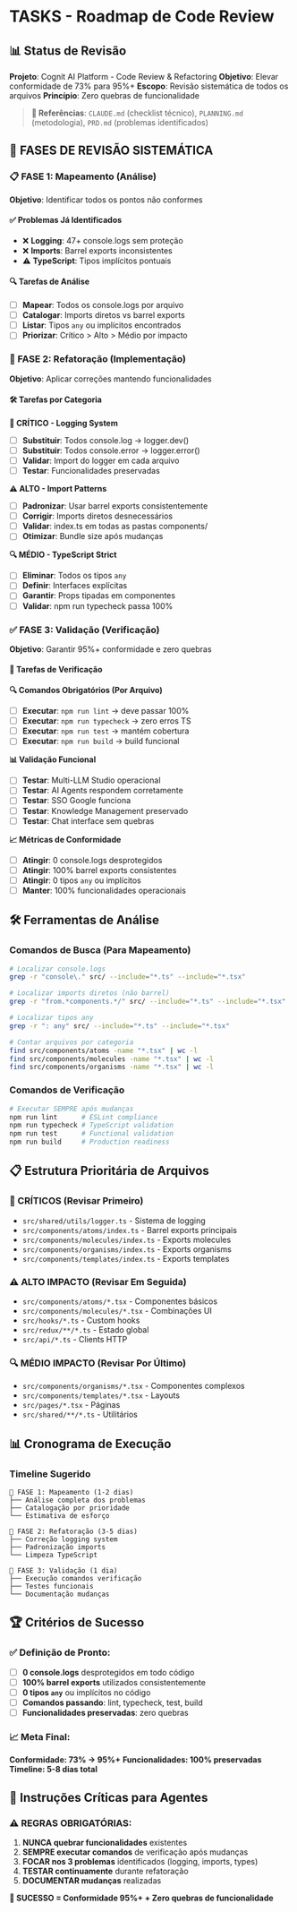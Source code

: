 # TASKS - Roadmap de Code Review

## 📊 Status de Revisão

**Projeto**: Cognit AI Platform - Code Review & Refactoring
**Objetivo**: Elevar conformidade de 73% para 95%+
**Escopo**: Revisão sistemática de todos os arquivos
**Princípio**: Zero quebras de funcionalidade

> **📖 Referências**: `CLAUDE.md` (checklist técnico), `PLANNING.md` (metodologia), `PRD.md` (problemas identificados)

## 🚨 **FASES DE REVISÃO SISTEMÁTICA**

### **📋 FASE 1: Mapeamento (Análise)**
**Objetivo**: Identificar todos os pontos não conformes

#### ✅ **Problemas Já Identificados**
- ❌ **Logging**: 47+ console.logs sem proteção
- ❌ **Imports**: Barrel exports inconsistentes
- ⚠️ **TypeScript**: Tipos implícitos pontuais

#### 🔍 **Tarefas de Análise**
- [ ] **Mapear**: Todos os console.logs por arquivo
- [ ] **Catalogar**: Imports diretos vs barrel exports
- [ ] **Listar**: Tipos `any` ou implícitos encontrados
- [ ] **Priorizar**: Crítico > Alto > Médio por impacto

### **🔧 FASE 2: Refatoração (Implementação)**
**Objetivo**: Aplicar correções mantendo funcionalidades

#### 🛠️ **Tarefas por Categoria**

**🚨 CRÍTICO - Logging System**
- [ ] **Substituir**: Todos console.log → logger.dev()
- [ ] **Substituir**: Todos console.error → logger.error()
- [ ] **Validar**: Import do logger em cada arquivo
- [ ] **Testar**: Funcionalidades preservadas

**⚠️ ALTO - Import Patterns**
- [ ] **Padronizar**: Usar barrel exports consistentemente
- [ ] **Corrigir**: Imports diretos desnecessários
- [ ] **Validar**: index.ts em todas as pastas components/
- [ ] **Otimizar**: Bundle size após mudanças

**🔍 MÉDIO - TypeScript Strict**
- [ ] **Eliminar**: Todos os tipos `any`
- [ ] **Definir**: Interfaces explícitas
- [ ] **Garantir**: Props tipadas em componentes
- [ ] **Validar**: npm run typecheck passa 100%

### **✅ FASE 3: Validação (Verificação)**
**Objetivo**: Garantir 95%+ conformidade e zero quebras

#### 🧪 **Tarefas de Verificação**

**🔍 Comandos Obrigatórios (Por Arquivo)**
- [ ] **Executar**: `npm run lint` → deve passar 100%
- [ ] **Executar**: `npm run typecheck` → zero erros TS
- [ ] **Executar**: `npm run test` → mantém cobertura
- [ ] **Executar**: `npm run build` → build funcional

**📊 Validação Funcional**
- [ ] **Testar**: Multi-LLM Studio operacional
- [ ] **Testar**: AI Agents respondem corretamente
- [ ] **Testar**: SSO Google funciona
- [ ] **Testar**: Knowledge Management preservado
- [ ] **Testar**: Chat interface sem quebras

**📈 Métricas de Conformidade**
- [ ] **Atingir**: 0 console.logs desprotegidos
- [ ] **Atingir**: 100% barrel exports consistentes
- [ ] **Atingir**: 0 tipos `any` ou implícitos
- [ ] **Manter**: 100% funcionalidades operacionais

## 🛠️ Ferramentas de Análise

### **Comandos de Busca (Para Mapeamento)**
```bash
# Localizar console.logs
grep -r "console\." src/ --include="*.ts" --include="*.tsx"

# Localizar imports diretos (não barrel)
grep -r "from.*components.*/" src/ --include="*.ts" --include="*.tsx"

# Localizar tipos any
grep -r ": any" src/ --include="*.ts" --include="*.tsx"

# Contar arquivos por categoria
find src/components/atoms -name "*.tsx" | wc -l
find src/components/molecules -name "*.tsx" | wc -l
find src/components/organisms -name "*.tsx" | wc -l
```

### **Comandos de Verificação**
```bash
# Executar SEMPRE após mudanças
npm run lint      # ESLint compliance
npm run typecheck # TypeScript validation
npm run test      # Functional validation
npm run build     # Production readiness
```

## 📋 Estrutura Prioritária de Arquivos

### **🚨 CRÍTICOS (Revisar Primeiro)**
- `src/shared/utils/logger.ts` - Sistema de logging
- `src/components/atoms/index.ts` - Barrel exports principais
- `src/components/molecules/index.ts` - Exports molecules
- `src/components/organisms/index.ts` - Exports organisms
- `src/components/templates/index.ts` - Exports templates

### **⚠️ ALTO IMPACTO (Revisar Em Seguida)**
- `src/components/atoms/*.tsx` - Componentes básicos
- `src/components/molecules/*.tsx` - Combinações UI
- `src/hooks/*.ts` - Custom hooks
- `src/redux/**/*.ts` - Estado global
- `src/api/*.ts` - Clients HTTP

### **🔍 MÉDIO IMPACTO (Revisar Por Último)**
- `src/components/organisms/*.tsx` - Componentes complexos
- `src/components/templates/*.tsx` - Layouts
- `src/pages/*.tsx` - Páginas
- `src/shared/**/*.ts` - Utilitários

## 📊 Cronograma de Execução

### **Timeline Sugerido**
```
📅 FASE 1: Mapeamento (1-2 dias)
├── Análise completa dos problemas
├── Catalogação por prioridade
└── Estimativa de esforço

📅 FASE 2: Refatoração (3-5 dias)  
├── Correção logging system
├── Padronização imports
└── Limpeza TypeScript

📅 FASE 3: Validação (1 dia)
├── Execução comandos verificação
├── Testes funcionais
└── Documentação mudanças
```

## 🏆 Critérios de Sucesso

### **✅ Definição de Pronto:**
- [ ] **0 console.logs** desprotegidos em todo código
- [ ] **100% barrel exports** utilizados consistentemente
- [ ] **0 tipos `any`** ou implícitos no código
- [ ] **Comandos passando**: lint, typecheck, test, build
- [ ] **Funcionalidades preservadas**: zero quebras

### **📈 Meta Final:**
**Conformidade: 73% → 95%+**
**Funcionalidades: 100% preservadas**
**Timeline: 5-8 dias total**

## 🚨 Instruções Críticas para Agentes

### **⚠️ REGRAS OBRIGATÓRIAS:**
1. **NUNCA quebrar funcionalidades** existentes
2. **SEMPRE executar comandos** de verificação após mudanças
3. **FOCAR nos 3 problemas** identificados (logging, imports, types)
4. **TESTAR continuamente** durante refatoração
5. **DOCUMENTAR mudanças** realizadas

**🎯 SUCESSO = Conformidade 95%+ + Zero quebras de funcionalidade**